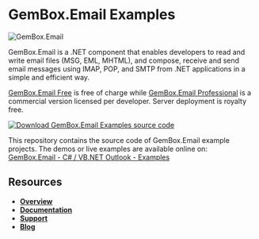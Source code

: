 # GemBox.Email Examples

![GemBox.Email](https://www.gemboxsoftware.com/images/gbe-256x256.png)

GemBox.Email is a .NET component that enables developers to read and write email files (MSG, EML, MHTML), and compose, receive and send email messages using IMAP, POP, and SMTP from .NET applications in a simple and efficient way.

[GemBox.Email Free](https://www.gemboxsoftware.com/email/free-version) is free of charge while [GemBox.Email Professional](https://www.gemboxsoftware.com/email/pricelist) is a commercial version licensed per developer. Server deployment is royalty free.

[![Download GemBox.Email Examples source code](https://www.gemboxsoftware.com/images/download.png)](https://github.com/gemboxsoftware-dev-team/GemBox.Email.Examples/archive/master.zip)

This repository contains the source code of GemBox.Email example projects. The demos or live examples are available online on:  
[GemBox.Email - C# / VB.NET Outlook - Examples](https://www.gemboxsoftware.com/email/examples/c-sharp-vb-net-email-library/201)

## Resources
+ **[Overview](https://www.gemboxsoftware.com/email)**
+ **[Documentation](https://www.gemboxsoftware.com/email/help/html/Introduction.htm)**
+ **[Support](https://www.gemboxsoftware.com/email/support)**
+ **[Blog](https://www.gemboxsoftware.com/gembox-email)**
